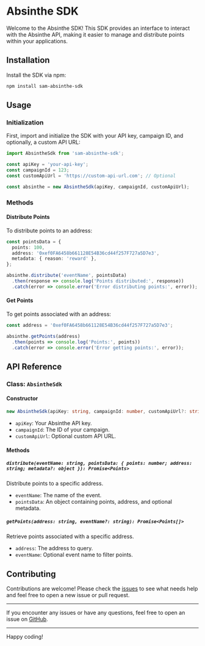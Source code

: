 # Absinthe SDK

Welcome to the Absinthe SDK! This SDK provides an interface to interact with the Absinthe API, making it easier to manage and distribute points within your applications.

## Installation

Install the SDK via npm:

```bash
npm install sam-absinthe-sdk
```

## Usage

### Initialization

First, import and initialize the SDK with your API key, campaign ID, and optionally, a custom API URL:

```typescript
import AbsintheSdk from 'sam-absinthe-sdk';

const apiKey = 'your-api-key';
const campaignId = 123;
const customApiUrl = 'https://custom-api-url.com'; // Optional

const absinthe = new AbsintheSdk(apiKey, campaignId, customApiUrl);
```

### Methods

#### Distribute Points

To distribute points to an address:

```typescript
const pointsData = {
  points: 100,
  address: '0xef0FA6458b661128E54B36cd44f257F727a5D7e3',
  metadata: { reason: 'reward' },
};

absinthe.distribute('eventName', pointsData)
  .then(response => console.log('Points distributed:', response))
  .catch(error => console.error('Error distributing points:', error));
```

#### Get Points

To get points associated with an address:

```typescript
const address = '0xef0FA6458b661128E54B36cd44f257F727a5D7e3';

absinthe.getPoints(address)
  .then(points => console.log('Points:', points))
  .catch(error => console.error('Error getting points:', error));
```

## API Reference

### Class: `AbsintheSdk`

#### Constructor

```typescript
new AbsintheSdk(apiKey: string, campaignId: number, customApiUrl?: string)
```

- `apiKey`: Your Absinthe API key.
- `campaignId`: The ID of your campaign.
- `customApiUrl`: Optional custom API URL.

#### Methods

##### `distribute(eventName: string, pointsData: { points: number; address: string; metadata?: object }): Promise<Points>`

Distribute points to a specific address.

- `eventName`: The name of the event.
- `pointsData`: An object containing points, address, and optional metadata.

##### `getPoints(address: string, eventName?: string): Promise<Points[]>`

Retrieve points associated with a specific address.

- `address`: The address to query.
- `eventName`: Optional event name to filter points.

## Contributing

Contributions are welcome! Please check the [issues](https://github.com/samuel-videau/absinthe-sdk/issues) to see what needs help and feel free to open a new issue or pull request.

---

If you encounter any issues or have any questions, feel free to open an issue on [GitHub](https://github.com/samuel-videau/absinthe-sdk/issues).

---

Happy coding!